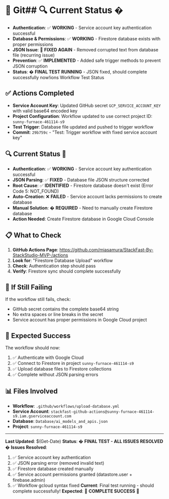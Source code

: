 # 🎯 Git## 🔍 **Current Status** �
- **Authentication**: ✅ **WORKING** - Service account key authentication successful
- **Database & Permissions**: ✅ **WORKING** - Firestore database exists with proper permissions
- **JSON Issue**: 🔄 **FIXED AGAIN** - Removed corrupted text from database file (recurring issue)
- **Prevention**: ✅ **IMPLEMENTED** - Added safe trigger methods to prevent JSON corruption
- **Status**: � **FINAL TEST RUNNING** - JSON fixed, should complete successfully now!ions Workflow Test Status

## ✅ **Actions Completed**
- **Service Account Key**: Updated GitHub secret `GCP_SERVICE_ACCOUNT_KEY` with valid base64 encoded key
- **Project Configuration**: Workflow updated to use correct project ID: `sunny-furnace-461114-s9`
- **Test Trigger**: Database file updated and pushed to trigger workflow
- **Commit**: `29b759c` - "Test: Trigger workflow with fixed service account key"

## 🔍 **Current Status** 🔧
- **Authentication**: ✅ **WORKING** - Service account key authentication successful
- **JSON Parsing**: ✅ **FIXED** - Database file JSON structure corrected
- **Root Cause**: ✅ **IDENTIFIED** - Firestore database doesn't exist (Error Code 5: NOT_FOUND)
- **Auto-Creation**: ❌ **FAILED** - Service account lacks permissions to create database
- **Manual Solution**: � **REQUIRED** - Need to manually create Firestore database
- **Action Needed**: Create Firestore database in Google Cloud Console

## 📋 **What to Check**
1. **GitHub Actions Page**: https://github.com/miasamura/StackFast-By-StackStudio-MVP-/actions
2. **Look for**: "Firestore Database Upload" workflow
3. **Check**: Authentication step should pass
4. **Verify**: Firestore sync should complete successfully

## 🚨 **If Still Failing**
If the workflow still fails, check:
- GitHub secret contains the complete base64 string
- No extra spaces or line breaks in the secret
- Service account has proper permissions in Google Cloud project

## 🎉 **Expected Success**
The workflow should now:
1. ✅ Authenticate with Google Cloud
2. ✅ Connect to Firestore in project `sunny-furnace-461114-s9`
3. ✅ Upload database files to Firestore collections
4. ✅ Complete without JSON parsing errors

## 📊 **Files Involved**
- **Workflow**: `.github/workflows/upload-database.yml`
- **Service Account**: `stackfast-github-actions@sunny-furnace-461114-s9.iam.gserviceaccount.com`
- **Database**: `Database/ai_models_and_apis.json`
- **Project**: `sunny-furnace-461114-s9`

---
**Last Updated**: $(Get-Date)
**Status**: � **FINAL TEST - ALL ISSUES RESOLVED** �
**Issues Resolved**: 
1. ✅ Service account key authentication 
2. ✅ JSON parsing error (removed invalid text)
3. ✅ Firestore database created manually
4. ✅ Service account permissions granted (datastore.user + firebase.admin)
5. ✅ Workflow gcloud syntax fixed
**Current**: Final test running - should complete successfully!
**Expected**: 🎉 **COMPLETE SUCCESS** 🎉

